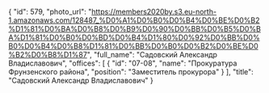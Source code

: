 {
    "id": 579,
    "photo_url": "https://members2020by.s3.eu-north-1.amazonaws.com/128487_%D0%A1%D0%B0%D0%B4%D0%BE%D0%B2%D1%81%D0%BA%D0%B8%D0%B9%D0%90%D0%BB%D0%B5%D0%BA%D1%81%D0%B0%D0%BD%D0%B4%D1%80%D0%92%D0%BB%D0%B0%D0%B4%D0%B8%D1%81%D0%BB%D0%B0%D0%B2%D0%BE%D0%B2%D0%B8%D1%87",
    "full_name": "Садовский Александр Владиславович",
    "offices": [
        {
            "id": "07-08",
            "name": "Прокуратура Фрунзенского района",
            "position": "Заместитель прокурора"
        }
    ],
    "title": "Садовский Александр Владиславович"
}